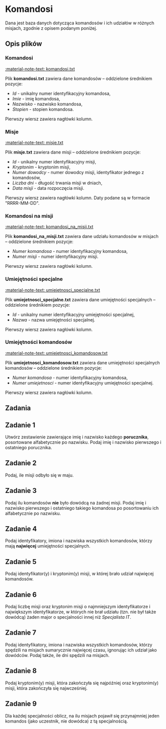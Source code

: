 # Komandosi

Dana jest baza danych dotycząca komandosów i ich udziałów w różnych misjach, zgodnie z opisem podanym poniżej.

## Opis plików

### Komandosi

[:material-note-text: komandosi.txt](../../../../assets/commandos/komandosi.txt)

Plik **komandosi.txt** zawiera dane komandosów – oddzielone średnikiem pozycje:

- *Id* - unikalny numer identyfikacyjny komandosa,
- *Imie* - imię komandosa,
- *Nazwisko* - nazwisko komandosa,
- *Stopien* - stopien komandosa.

Pierwszy wiersz zawiera nagłówki kolumn.

### Misje

[:material-note-text: misje.txt](../../../../assets/commandos/misje.txt)

Plik **misje.txt** zawiera dane misji – oddzielone średnikiem pozycje:

- *Id* - unikalny numer identyfikacyjny misji,
- *Kryptonim* - kryptonim misji,
- *Numer dowodcy* - numer dowodcy misji, identyfikator jednego z komandosów,
- *Liczba dni* - długość trwania misji w dniach,
- *Data misji* - data rozpoczęcia misji.

Pierwszy wiersz zawiera nagłówki kolumn. Daty podane są w formacie "RRRR-MM-DD".

### Komandosi na misji

[:material-note-text: komandosi_na_misji.txt](../../../../assets/commandos/komandosi_na_misji.txt)

Plik **komandosi_na_misji.txt** zawiera dane udziału komandosów w misjach – oddzielone średnikiem pozycje:

- *Numer komandosa* - numer identyfikacyjny komandosa,
- *Numer misji* - numer identyfikacyjny misji.

Pierwszy wiersz zawiera nagłówki kolumn.

### Umiejętności specjalne

[:material-note-text: umiejetnosci_specjalne.txt](../../../../assets/commandos/umiejetnosci_specjalne.txt)

Plik **umiejetnosci_specjalne.txt** zawiera dane umiejętności specjalnych – oddzielone średnikiem pozycje:

- *Id* - unikalny numer identyfikacyjny umiejętności specjalnej,
- *Nazwa* - nazwa umiejętności specjalnej.

Pierwszy wiersz zawiera nagłówki kolumn.

### Umiejętności komandosów

[:material-note-text: umiejetnosci_komandosow.txt](../../../../assets/commandos/umiejetnosci_komandosow.txt)

Plik **umiejetnosci_komandosow.txt** zawiera dane umiejętności specjalnych komandosów – oddzielone średnikiem pozycje:

- *Numer komandosa* - numer identyfikacyjny komandosa,
- *Numer umiejetnosci* - numer identyfikacyjny umiejętności specjalnej.

Pierwszy wiersz zawiera nagłówki kolumn.

## Zadania

## Zadanie 1

Utwórz zestawienie zawierające imię i nazwisko każdego **porucznika**, posortowane alfabetycznie po nazwisku. Podaj imię i nazwisko pierwszego i ostatniego porucznika.

## Zadanie 2

Podaj, ile misji odbyło się w maju.

## Zadanie 3

Podaj ilu komandosów **nie** było dowódcą na żadnej misji. Podaj imię i nazwisko pierwszego i ostatniego takiego komandosa po posortowaniu ich alfabetycznie po nazwisku.

## Zadanie 4

Podaj identyfikatory, imiona i nazwiska wszystkich komandosów, którzy mają **najwięcej** umiejętności specjalnych.

## Zadanie 5

Podaj identyfikator(y) i kryptonim(y) misji, w której brało udział najwięcej komandosów.

## Zadanie 6

Podaj liczbę misji oraz kryptonim misji o najmniejszym identyfikatorze i największym identyfikatorze, w których nie brał udziału (tzn. nie był także dowódcą) żaden major o specjalności innej niż *Specjalista IT*.

## Zadanie 7

Podaj identyfikatory, imiona i nazwiska wszystkich komandosów, którzy spędzili na misjach sumarycznie najwięcej czasu, ignorując ich udział jako dowódców. Podaj także, ile dni spędzili na misjach.

## Zadanie 8

Podaj kryptonim(y) misji, która zakończyła się najpóźniej oraz kryptonim(y) misji, która zakończyła się najwcześniej.

## Zadanie 9

Dla każdej specjalności oblicz, na ilu misjach pojawił się przynajmniej jeden komandos (jako uczestnik, nie dowódca) z tą specjalnością.
